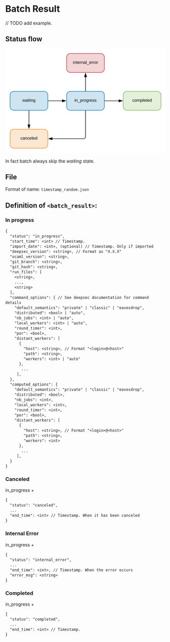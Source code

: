 # Batch Result

// TODO add example.

## Status flow

![Status flow](../flows/result_status.svg)

In fact batch always skip the _waiting_ state.

## File

Format of name: `timestamp_random.json`

## Definition of `<batch_result>`:

### In progress

```
{
  "status": "in_progress",
  "start_time": <int> // Timestamp.
  "import_date": <int>, (optional) // Timestamp. Only if imported
  "deepsec_version": <string>, // Format as "X.X.X"
  "ocaml_version": <string>,
  "git_branch": <string>,
  "git_hash": <string>,
  "run_files": [
    <string>,
    ...,
    <string>
  ],
  "command_options": { // See deepsec documentation for command details
    "default_semantics": "private" | "classic" | "eavesdrop",
    "distributed": <bool> | "auto",
    "nb_jobs": <int> | "auto",
    "local_workers": <int> | "auto",
    "round_timer": <int>,
    "por": <bool>,
    "distant_workers": [
      {
        "host": <string>, // Format "<login>@<host>"
        "path": <string>,
        "workers": <int> | "auto"
      },
       ...
     ],
  },
  "computed_options": {
    "default_semantics": "private" | "classic" | "eavesdrop",
    "distributed": <bool>,
    "nb_jobs": <int>,
    "local_workers": <int>,
    "round_timer": <int>,
    "por": <bool>,
    "distant_workers": [
      {
        "host": <string>, // Format "<login>@<host>"
        "path": <string>,
        "workers": <int>
      },
       ...
     ],
  }
}
```

### Canceled

in_progress +
```
{
  "status": "canceled",
  ...
  "end_time": <int> // Timestamp. When it has been canceled
}
```

### Internal Error

in_progress +
```
{
  "status": "internal_error",
  ...
  "end_time": <int>, // Timestamp. When the error occurs
  "error_msg": <string>
}
```

### Completed

in_progress +
```
{
  "status": "completed",
  ...
  "end_time": <int> // Timestamp.
}
```

